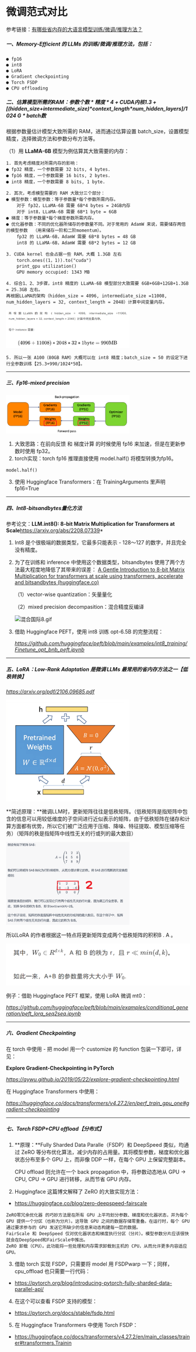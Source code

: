 # 微调范式对比

参考链接：[有哪些省内存的大语言模型训练/微调/推理方法？](https://mp.weixin.qq.com/s?__biz=MzIwMTc4ODE0Mw==&mid=2247616263&idx=1&sn=092a7e80ec9fa8bc87922c443177e97c&chksm=96ebd887a19c519190cc432c28f076b180f83a29d1643c05c0fe98b47c3535838bf97cb5411b&scene=21#wechat_redirect)

##### 一、Memory-Efficient 的 LLMs 的训练/微调/推理方法，包括：

```
● fp16
● int8
● LoRA
● Gradient checkpointing
● Torch FSDP
● CPU offloading
```

##### 二、估算模型所需的RAM：参数个数 * 精度 * 4 + CUDA内核1.3  + [(hidden_size+intermediate_size)*context_length\*num_hidden_layers]/1024 G * batch数

根据参数量估计模型大致所需的 RAM，进而通过估算设置 batch_size，设置模型精度，选择微调方法和参数分布方法等。

（1）用 **LLaMA-6B** 模型为例估算其大致需要的内存：

```
1. 首先考虑精度对所需内存的影响：
● fp32 精度，一个参数需要 32 bits, 4 bytes.
● fp16 精度，一个参数需要 16 bits, 2 bytes.
● int8 精度，一个参数需要 8 bits, 1 byte.
```

```
2. 其次，考虑模型需要的 RAM 大致分三个部分：
● 模型参数：模型参数：等于参数量*每个参数所需内存。
	对于 fp32，LLaMA-6B 需要 6B*4 bytes = 24GB内存
	对于 int8，LLaMA-6B 需要 6B*1 byte = 6GB
● 梯度：等于参数量*每个梯度参数所需内存。
● 优化器参数：不同的优化器所储存的参数量不同。对于常用的 AdamW 来说，需要储存两倍的模型参数	（用来储存一阶和二阶momentum）。
	fp32 的 LLaMA-6B，AdamW 需要 6B*8 bytes = 48 GB
	int8 的 LLaMA-6B，AdamW 需要 6B*2 bytes = 12 GB
```

```
3. CUDA kernel 也会占据一些 RAM，大概 1.3GB 左右
	torch.ones((1，1)).to("cuda")
	print_gpu utilization()
	GPU memory occupied: 1343 MB
```

```
4. 综合1、2、3步骤，int8 精度的 LLaMA-6B 模型部分大致需要 6GB+6GB+12GB+1.3GB = 25.3GB 左右。
再根据LLaMA的架构（hidden_size = 4096, intermediate_size =11008, num_hidden_layers = 32, context_length = 2048）计算中间变量内存。
```

<img src="pics/微调范式对比/image-20230504174211554.png" alt="image-20230504174211554" style="zoom:33%;" /> 

```
5. 所以一张 A100（80GB RAM）大概可以在 int8 精度；batch_size = 50 的设定下进行全参数训练【25.3+990/1024*50】。
```

---

##### 三、Fp16-mixed precision

<img src="pics/微调范式对比/image-20230504174939772.png" alt="image-20230504174939772" style="zoom:33%;" /> 

1. 大致思路：在前向反馈 和 梯度计算 的时候使用 fp16 来加速，但是在更新参数时使用 fp32。
2. torch实现：torch fp16 推理直接使用 model.half() 将模型转换为fp16。

```
model.half()
```

3. 使用 Huggingface Transformers：在 TrainingArguments 里声明 fp16=True

---

##### 四、Int8-bitsandbytes量化方法

参考论文：**LLM.int8(): 8-bit Matrix Multiplication for Transformers at Scale**https://arxiv.org/abs/2208.07339*

1. Int8 是个很极端的数据类型，它最多只能表示 - 128～127 的数字，并且完全没有精度。

2. 为了在训练和 inference 中使用这个数据类型，bitsandbytes 使用了两个方法最大程度地降低了其带来的误差：
   [A Gentle Introduction to 8-bit Matrix Multiplication for transformers at scale using transformers, accelerate and bitsandbytes (huggingface.co)](https://huggingface.co/blog/hf-bitsandbytes-integration)

   （1）vector-wise quantization：矢量量化

   （2）mixed precision decompasition：混合精度反编译

   ![混合国际8.gif](https://huggingface.co/blog/assets/96_hf_bitsandbytes_integration/Mixed-int8.gif) 
   
3. 借助 Huggingface PEFT，使用 int8 训练 opt-6.5B 的完整流程：

   *https://github.com/huggingface/peft/blob/main/examples/int8_training/Finetune_opt_bnb_peft.ipynb*

---

##### 五、LoRA：Low-Rank Adaptation 是微调 LLMs 最常用的省内存方法之一【低秩转换】

*https://arxiv.org/pdf/2106.09685.pdf*

<img src="pics/微调范式对比/image-20230504175445174.png" alt="image-20230504175445174" style="zoom:33%;" /> 

**简述原理：**微调LLM时，更新矩阵往往是低秩矩阵。（低秩矩阵是指矩阵中包含的信息可以用较低维度的子空间进行近似表示的矩阵，由于低秩矩阵在储存和计算方面都有优势，所以它们被广泛应用于压缩、降噪、特征提取、模型压缩等任务）（矩阵的秩是指矩阵中线性无关的行或列的最大数目）

<img src="pics/微调范式对比/image-20230504180424619.png" alt="image-20230504180424619" style="zoom:33%;" /> 

所以LoRA 的作者根据这一特点将更新矩阵变成两个低秩矩阵的积积B . A 。

<img src="pics/微调范式对比/image-20230504180602035.png" alt="image-20230504180602035" style="zoom:53%;" /> 

例子：借助 Huggingface PEFT 框架，使用 LoRA 微调 mt0：

*https://github.com/huggingface/peft/blob/main/examples/conditional_generation/peft_lora_seq2seq.ipynb*

----

##### 六、Gradient Checkpointing

在 torch 中使用 - 把 model 用一个 customize 的 function 包装一下即可，详见：

**Explore Gradient-Checkpointing in PyTorch**

*https://qywu.github.io/2019/05/22/explore-gradient-checkpointing.html*

在 Huggingface Transformers 中使用：

*https://huggingface.co/docs/transformers/v4.27.2/en/perf_train_gpu_one#gradient-checkpointing*

---

##### 七、Torch FSDP+CPU offload【分布式】

1. **原理：**Fully Sharded Data Paralle（FSDP）和 DeepSpeed 类似，均通过 ZeRO 等分布优化算法，减少内存的占用量。其将模型参数，梯度和优化器状态分布至多个 GPU 上，而非像 DDP 一样，在每个 GPU 上保留完整副本。

   CPU offload 则允许在一个 back propagation 中，将参数动态地从 GPU -> CPU, CPU -> GPU 进行转移，从而节省 GPU 内存。

2. Huggingface 这篇博文解释了 ZeRO 的大致实现方法：

* https://huggingface.co/blog/zero-deepspeed-fairscale

```
ZeRO零冗余优化器 的巧妙方法是在所有 GPU 上平均划分参数、梯度和优化器状态，并为每个 GPU 提供一个分区（也称为分片）。这导致 GPU 之间的数据存储零重叠。在运行时，每个 GPU 通过要求参与的 GPU 发送它所缺少的信息来动态构建每一层的数据。
FairScale 和 DeepSpeed 仅对优化器状态和梯度执行分区（分片）。模型参数分片应该很快就会在DeepSpeed和FairScale中推出。
ZeRO 卸载（CPU）。此功能将一些处理和内存需求卸载到主机的 CPU，从而允许更多内容适应 GPU。
```

3. 借助 torch 实现 FSDP，只需要将 model 用 FSDPwarp 一下；同样，cpu_offload 也只需要一行代码：

* https://pytorch.org/blog/introducing-pytorch-fully-sharded-data-parallel-api/

4. 在这个可以查看 FSDP 支持的模型：

* https://pytorch.org/docs/stable/fsdp.html

5. 在 Huggingface Transformers 中使用 Torch FSDP：

* https://huggingface.co/docs/transformers/v4.27.2/en/main_classes/trainer#transformers.Trainin

